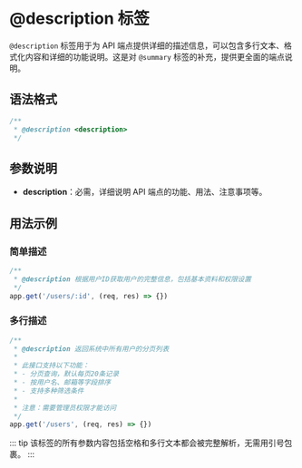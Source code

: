 # @description 标签

`@description` 标签用于为 API 端点提供详细的描述信息，可以包含多行文本、格式化内容和详细的功能说明。这是对 `@summary` 标签的补充，提供更全面的端点说明。

## 语法格式

```typescript
/**
 * @description <description>
 */
```

## 参数说明

- **description**：必需，详细说明 API 端点的功能、用法、注意事项等。

## 用法示例

### 简单描述

```typescript
/**
 * @description 根据用户ID获取用户的完整信息，包括基本资料和权限设置
 */
app.get('/users/:id', (req, res) => {})
```



### 多行描述

```typescript
/**
 * @description 返回系统中所有用户的分页列表
 *
 * 此接口支持以下功能：
 * - 分页查询，默认每页20条记录
 * - 按用户名、邮箱等字段排序
 * - 支持多种筛选条件
 *
 * 注意：需要管理员权限才能访问
 */
app.get('/users', (req, res) => {})
```

::: tip
该标签的所有参数内容包括空格和多行文本都会被完整解析，无需用引号包裹。
:::
